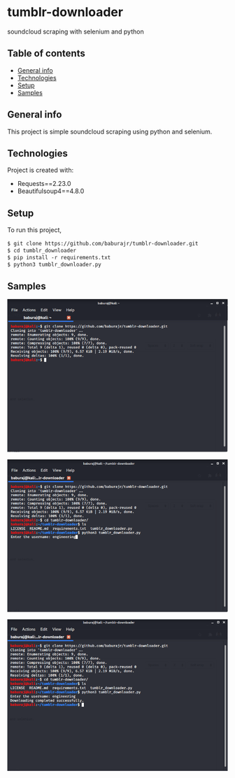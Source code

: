 # tumblr-downloader
soundcloud scraping with selenium and python
## Table of contents
* [General info](#general-info)
* [Technologies](#technologies)
* [Setup](#setup)
* [Samples](#samples)

## General info
This project is simple soundcloud scraping using python and selenium.
	
## Technologies
Project is created with:
* Requests==2.23.0
* Beautifulsoup4==4.8.0
	
## Setup
To run this project,

```
$ git clone https://github.com/baburajr/tumblr-downloader.git
$ cd tumblr_downloader
$ pip install -r requirements.txt
$ python3 tumblr_downloader.py
```
## Samples

![Alt Text](https://github.com/baburajr/tumblr-downloader/blob/master/tumblr1.png)

![Alt Text](https://github.com/baburajr/tumblr-downloader/blob/master/tumblr2.png)

![Alt Text](https://github.com/baburajr/tumblr-downloader/blob/master/tumblr3.png)
